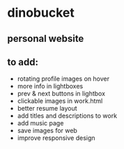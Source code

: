 # dinobucket
## personal website

## to add:
* rotating profile images on hover
* more info in lightboxes
* prev & next buttons in lightbox
* clickable images in work.html
* better resume layout
* add titles and descriptions to work
* add music page
* save images for web
* improve responsive design
